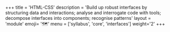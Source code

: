 +++
title = 'HTML-CSS'
description = 'Build up robust interfaces by structuring data and interactions; analyse and interrogate code with tools; decompose interfaces into components; recognise patterns'
layout = 'module'
emoji= '🗺️'
menu = ['syllabus', 'core', 'interfaces']
weight='2'
+++
